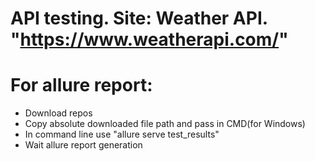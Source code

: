 # API testing. Site: Weather API. "https://www.weatherapi.com/"
# For allure report:
- Download repos
- Copy absolute downloaded file path and pass in CMD(for Windows)
- In command line use "allure serve test_results"
- Wait allure report generation
